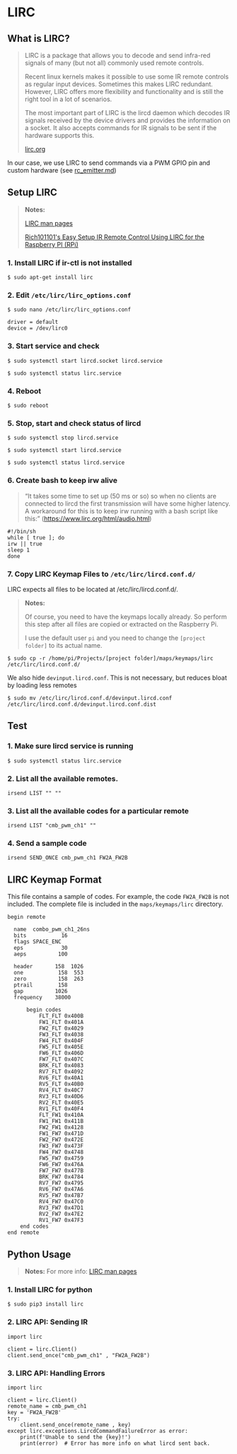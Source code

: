 # LIRC
## What is LIRC?
>LIRC is a package that allows you to decode and send infra-red signals of many (but not all) commonly used remote controls.
>
>Recent linux kernels makes it possible to use some IR remote controls as regular input devices. Sometimes this makes LIRC redundant. However, LIRC offers more flexibility and functionality and is still the right tool in a lot of scenarios.
>
>The most important part of LIRC is the lircd daemon which decodes IR signals received by the device drivers and provides the information on a socket. It also accepts commands for IR signals to be sent if the hardware supports this.
>
> [lirc.org](https://www.lirc.org/)

In our case, we use LIRC to send commands via a PWM GPIO pin and custom hardware (see [rc_emitter.md](rc_emitter.md))

## Setup LIRC
> **Notes:**
>
> [LIRC man pages](https://www.lirc.org/html/)
>
> [Rich101101's Easy Setup IR Remote Control Using LIRC for the Raspberry PI (RPi)](https://www.instructables.com/Setup-IR-Remote-Control-Using-LIRC-for-the-Raspber/)


### 1. Install LIRC if ir-ctl is not installed
```
$ sudo apt-get install lirc
```

### 2. Edit <code>/etc/lirc/lirc_options.conf</code>
```
$ sudo nano /etc/lirc/lirc_options.conf
```
```
driver = default
device = /dev/lirc0
```

### 3. Start service and check
```
$ sudo systemctl start lircd.socket lircd.service
```
```
$ sudo systemctl status lirc.service
```

### 4. Reboot
```
$ sudo reboot
```

### 5. Stop, start and check status of lircd
```
$ sudo systemctl stop lircd.service
```
```
$ sudo systemctl start lircd.service
```
```
$ sudo systemctl status lircd.service
```

### 6. Create bash to keep irw alive

> “It takes some time to set up (50 ms or so) so when no clients are connected to lircd the first transmission will have some higher latency. A workaround for this is to keep irw running with a bash script like this:” (https://www.lirc.org/html/audio.html)
```
#!/bin/sh
while [ true ]; do
irw || true
sleep 1
done
```

### 7. Copy LIRC Keymap Files to <code>/etc/lirc/lircd.conf.d/</code>
LIRC expects all files to be located at /etc/lirc/lircd.conf.d/. 

> **Notes:**
>
> Of course, you need to have the keymaps locally already. So perform this step after all files are copied or extracted on the Raspberry Pi.
>
> I use the default user <code>pi</code> and you need to change the <code>[project folder]</code> to its actual name.
```
$ sudo cp -r /home/pi/Projects/[project folder]/maps/keymaps/lirc /etc/lirc/lircd.conf.d/
```
We also hide <code>devinput.lircd.conf</code>. This is not necessary, but reduces bloat by loading less remotes 
```
$ sudo mv /etc/lirc/lircd.conf.d/devinput.lircd.conf /etc/lirc/lircd.conf.d/devinput.lircd.conf.dist
```
## Test
### 1. Make sure lircd service is running
```
$ sudo systemctl status lirc.service
```
### 2. List all the available remotes.
```
irsend LIST "" ""
```
### 3. List all the available codes for a particular remote
```
irsend LIST "cmb_pwm_ch1" ""
```
### 4. Send a sample code
```
irsend SEND_ONCE cmb_pwm_ch1 FW2A_FW2B
```
## LIRC Keymap Format
This file contains a sample of codes. For example, the code <code>FW2A_FW2B</code> is not included. The complete file is included in the <code>maps/keymaps/lirc</code> directory.
```
begin remote

  name  combo_pwm_ch1_26ns
  bits           16
  flags SPACE_ENC
  eps            30
  aeps          100

  header       158  1026
  one           158  553
  zero          158  263
  ptrail        158
  gap          1026
  frequency    38000

      begin codes
          FLT_FLT 0x400B
          FW1_FLT 0x401A
          FW2_FLT 0x4029
          FW3_FLT 0x4038
          FW4_FLT 0x404F
          FW5_FLT 0x405E
          FW6_FLT 0x406D
          FW7_FLT 0x407C
          BRK_FLT 0x4083
          RV7_FLT 0x4092
          RV6_FLT 0x40A1
          RV5_FLT 0x40B0
          RV4_FLT 0x40C7
          RV3_FLT 0x40D6
          RV2_FLT 0x40E5
          RV1_FLT 0x40F4
          FLT_FW1 0x410A
          FW1_FW1 0x411B
          FW2_FW1 0x4128
          FW1_FW7 0x471D
          FW2_FW7 0x472E
          FW3_FW7 0x473F
          FW4_FW7 0x4748
          FW5_FW7 0x4759
          FW6_FW7 0x476A
          FW7_FW7 0x477B
          BRK_FW7 0x4784
          RV7_FW7 0x4795
          RV6_FW7 0x47A6
          RV5_FW7 0x47B7
          RV4_FW7 0x47C0
          RV3_FW7 0x47D1
          RV2_FW7 0x47E2
          RV1_FW7 0x47F3
    end codes
end remote
```
## Python Usage
> **Notes:** For more info: [LIRC man pages](https://www.lirc.org/html/)

### 1. Install LIRC for python
```
$ sudo pip3 install lirc
```
### 2. LIRC API: Sending IR
```
import lirc

client = lirc.Client()
client.send_once("cmb_pwm_ch1" , "FW2A_FW2B")
```
### 3. LIRC API: Handling Errors
```
import lirc

client = lirc.Client()
remote_name = cmb_pwm_ch1
key = 'FW2A_FW2B'
try:
    client.send_once(remote_name , key)
except lirc.exceptions.LircdCommandFailureError as error:
    print(f'Unable to send the {key}!')
    print(error)  # Error has more info on what lircd sent back.
```
